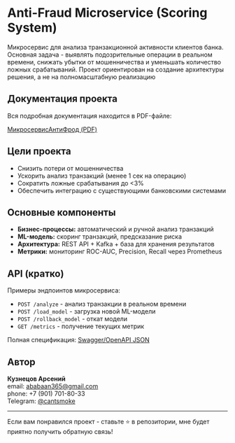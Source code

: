 # Anti-Fraud Microservice (Scoring System)

Микросервис для анализа транзакционной активности клиентов банка.  
Основная задача - выявлять подозрительные операции в реальном времени, снижать убытки от мошенничества и уменьшать количество ложных срабатываний.
Проект ориентирован на создание архитектуры решения, а не на полномасштабную реализацию


## Документация проекта
Вся подробная документация находится в PDF-файле:

[МикросервисАнтиФрод (PDF)](./МикросервисАнтиФрод_watermark.pdf)


## Цели проекта
- Снизить потери от мошенничества  
- Ускорить анализ транзакций (менее 1 сек на операцию)  
- Сократить ложные срабатывания до <3%  
- Обеспечить интеграцию с существующими банковскими системами  


## Основные компоненты
- **Бизнес-процессы:** автоматический и ручной анализ транзакций  
- **ML-модель:** скоринг транзакций, предсказание риска  
- **Архитектура:** REST API + Kafka + база для хранения результатов  
- **Метрики:** мониторинг ROC-AUC, Precision, Recall через Prometheus  


## API (кратко)
Примеры эндпоинтов микросервиса:  

- `POST /analyze` - анализ транзакции в реальном времени  
- `POST /load_model` - загрузка новой ML-модели  
- `POST /rollback_model` - откат модели  
- `GET /metrics` - получение текущих метрик  

Полная спецификация: [Swagger/OpenAPI JSON](./AntiFraud_MicroserviceAPI_Specs.json)  


## Автор
**Кузнецов Арсений**  
email: [ababaan365@gmail.com](mailto:ababaan365@gmail.com)  
phone: +7 (901) 701-80-33  
Telegram: [@cantsmoke](https://t.me/cantsmoke)  

---

Если вам понравился проект - ставьте ⭐️ в репозитории, мне будет приятно получить обратную связь!
